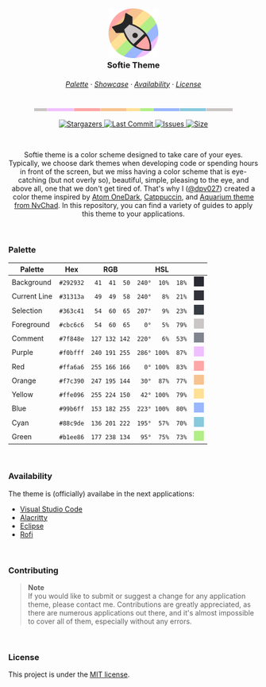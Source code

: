 <h3 align="center">
  <img src="assets/logos/logo_circular.png" width="100" alt="logo"></br>
  Softie Theme
</h3>

<h6 align="center">
  <a href="https://github.com/dpv927/softie-theme#-palette">Palette</a>
  ·
  <a href="https://github.com/dpv927/softie-theme#-showcase">Showcase</a>
  ·
  <a href="https://github.com/dpv927/softie-theme#-availability">Availability</a>
  ·
  <a href="https://github.com/dpv927/softie-theme#-license">License</a>
</h6>

<p align="center">
  <img src="assets/colors/teaser.png" width="400" />
</p>

<p align="center">
	<a href="https://github.com/dpv927/softie-theme/stargazers">
		<img alt="Stargazers" src="https://img.shields.io/github/stars/dpv927/softie-theme?style=for-the-badge&logo=starship&color=99b6ff&logoColor=cbc6c6&labelColor=292932">
  </a>
	<a href="#">
		<img alt="Last Commit" src="https://img.shields.io/github/last-commit/dpv927/softie-theme?style=for-the-badge&logo=github&color=ffa6a6&logoColor=cbc6c6&labelColor=292932"/>
  </a>
	<a href="https://github.com/catppuccin/catppuccin/issues">
		<img alt="Issues" src="https://img.shields.io/github/issues/dpv927/softie-theme?style=for-the-badge&logo=gitbook&color=b1ee86&logoColor=cbc6c6&labelColor=292932">
  </a>
	<a href="#">
		<img alt="Size" src="https://img.shields.io/github/repo-size/dpv927/softie-theme?style=for-the-badge&logo=github&color=f0bfff&logoColor=cbc6c6&labelColor=292932">
  </a>
</p>

<br>

<p align="center">
Softie theme is a color scheme designed to take care of your eyes. Typically, we choose dark themes when developing code or spending hours in front of the screen, but we miss having a color scheme that is eye-catching (but not overly so), beautiful, simple, pleasing to the eye, and above all, one that we don't get tired of. That's why I (<a href="https://github.com/dpv927">@dpv027</a>) created a color theme inspired by <a href="https://github.com/topics/one-dark">Atom OneDark</a>, <a href="https://github.com/catppuccin">Catppuccin</a>, and <a href="https://nvchad.com/themes">Aquarium theme from NvChad</a>. In this repository, you can find a variety of guides to apply this theme to your applications.
</p>

<br>

### Palette

| Palette      | Hex       | RGB           | HSL             |  |
| ------------ | --------- | ------------- | --------------- | ------------------------------------------------- 
| Background   | `#292932` | ` 41  41  50` | `240°  10%  18%` | ![Background Color](assets/colors/bg.png)   |
| Current Line | `#31313a` | ` 49  49  58` | `240°   8%  21%` | ![Current Line Color](assets/colors/cl.png) |
| Selection    | `#363c41` | ` 54  60  65` | `207°   9%  23%` | ![Selection Color](assets/colors/sel.png)   |
| Foreground   | `#cbc6c6` | ` 54  60  65` | `  0°   5%  79%` | ![Foreground Color](assets/colors/fg.png)   |
| Comment      | `#7f848e` | `127 132 142` | `220°   6%  53%` | ![Comment Color](assets/colors/com.png)     |
| Purple       | `#f0bfff` | `240 191 255` | `286° 100%  87%` | ![Purple Color](assets/colors/pur.png)      |
| Red          | `#ffa6a6` | `255 166 166` | `  0° 100%  83%` | ![Red Color](assets/colors/red.png)         |
| Orange       | `#f7c390` | `247 195 144` | ` 30°  87%  77%` | ![Orange Color](assets/colors/org.png)      |
| Yellow       | `#ffe096` | `255 224 150` | ` 42° 100%  79%` | ![Yellow Color](assets/colors/yel.png)      |
| Blue         | `#99b6ff` | `153 182 255` | `223° 100%  80%` | ![Cyan Color](assets/colors/blu.png)        |
| Cyan         | `#88c9de` | `136 201 222` | `195°  57%  70%` | ![Cyan Color](assets/colors/cia.png)        |
| Green        | `#b1ee86` | `177 238 134` | ` 95°  75%  73%`  | ![Green Color](assets/colors/gre.png)      |


<br>

### Availability

The theme is (officially) availabe in the next applications:

- <a href="https://github.com/dpv927/softie-theme/tree/main/vscode">Visual Studio Code<a>
- <a href="https://github.com/dpv927/softie-theme/tree/main/alacritty">Alacritty</a>
- <a href="https://github.com/dpv927/softie-theme/tree/main/eclipse">Eclipse</a>
- <a href="https://github.com/dpv927/softie-theme/tree/main/rofi">Rofi</a>

<br>

### Contributing
> **Note** <br>
> If you would like to submit or suggest a change for any application theme, please contact me.
> Contributions are greatly appreciated, as there are numerous applications out there, and it's almost impossible to cover all of them, especially without any errors.

<br>

### License

This project is under the [MIT license](LICENSE).
